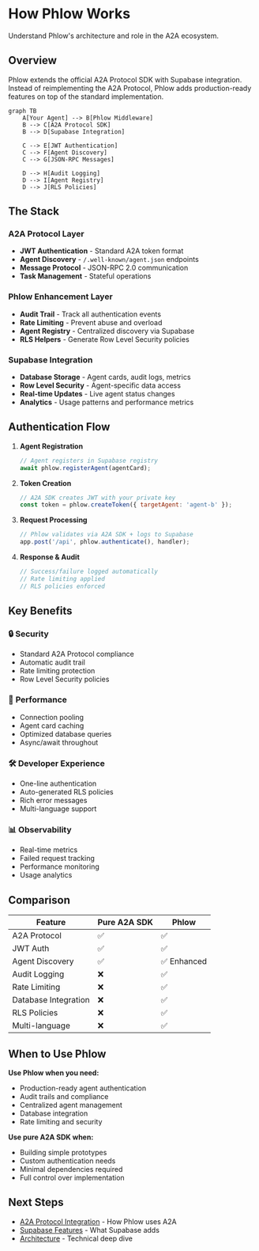 # How Phlow Works

Understand Phlow's architecture and role in the A2A ecosystem.

## Overview

Phlow extends the official A2A Protocol SDK with Supabase integration. Instead of reimplementing the A2A Protocol, Phlow adds production-ready features on top of the standard implementation.

```mermaid
graph TB
    A[Your Agent] --> B[Phlow Middleware]
    B --> C[A2A Protocol SDK]
    B --> D[Supabase Integration]
    
    C --> E[JWT Authentication]
    C --> F[Agent Discovery]
    C --> G[JSON-RPC Messages]
    
    D --> H[Audit Logging]
    D --> I[Agent Registry]
    D --> J[RLS Policies]
```

## The Stack

### A2A Protocol Layer
- **JWT Authentication** - Standard A2A token format
- **Agent Discovery** - `/.well-known/agent.json` endpoints
- **Message Protocol** - JSON-RPC 2.0 communication
- **Task Management** - Stateful operations

### Phlow Enhancement Layer  
- **Audit Trail** - Track all authentication events
- **Rate Limiting** - Prevent abuse and overload
- **Agent Registry** - Centralized discovery via Supabase
- **RLS Helpers** - Generate Row Level Security policies

### Supabase Integration
- **Database Storage** - Agent cards, audit logs, metrics
- **Row Level Security** - Agent-specific data access
- **Real-time Updates** - Live agent status changes
- **Analytics** - Usage patterns and performance metrics

## Authentication Flow

1. **Agent Registration**
   ```javascript
   // Agent registers in Supabase registry
   await phlow.registerAgent(agentCard);
   ```

2. **Token Creation**
   ```javascript
   // A2A SDK creates JWT with your private key
   const token = phlow.createToken({ targetAgent: 'agent-b' });
   ```

3. **Request Processing**
   ```javascript
   // Phlow validates via A2A SDK + logs to Supabase
   app.post('/api', phlow.authenticate(), handler);
   ```

4. **Response & Audit**
   ```javascript
   // Success/failure logged automatically
   // Rate limiting applied
   // RLS policies enforced
   ```

## Key Benefits

### 🔒 **Security**
- Standard A2A Protocol compliance
- Automatic audit trail
- Rate limiting protection
- Row Level Security policies

### 🚀 **Performance**
- Connection pooling
- Agent card caching
- Optimized database queries
- Async/await throughout

### 🛠 **Developer Experience**
- One-line authentication
- Auto-generated RLS policies
- Rich error messages
- Multi-language support

### 📊 **Observability**
- Real-time metrics
- Failed request tracking
- Performance monitoring
- Usage analytics

## Comparison

| Feature | Pure A2A SDK | Phlow |
|---------|-------------|-------|
| A2A Protocol | ✅ | ✅ |
| JWT Auth | ✅ | ✅ |
| Agent Discovery | ✅ | ✅ Enhanced |
| Audit Logging | ❌ | ✅ |
| Rate Limiting | ❌ | ✅ |
| Database Integration | ❌ | ✅ |
| RLS Policies | ❌ | ✅ |
| Multi-language | ❌ | ✅ |

## When to Use Phlow

**Use Phlow when you need:**
- Production-ready agent authentication
- Audit trails and compliance
- Centralized agent management
- Database integration
- Rate limiting and security

**Use pure A2A SDK when:**
- Building simple prototypes
- Custom authentication needs
- Minimal dependencies required
- Full control over implementation

## Next Steps

- [A2A Protocol Integration](a2a-integration.md) - How Phlow uses A2A
- [Supabase Features](supabase-features.md) - What Supabase adds
- [Architecture](../advanced/architecture.md) - Technical deep dive